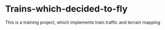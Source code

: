 # Trains-which-decided-to-fly
This is a training project, which implements train traffic and terrain mapping
